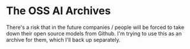 # The OSS AI Archives

There's a risk that in the future companies / people will be forced to take down their open source models from Github. I'm trying to use this as an archive for them, which I'll back up separately.
